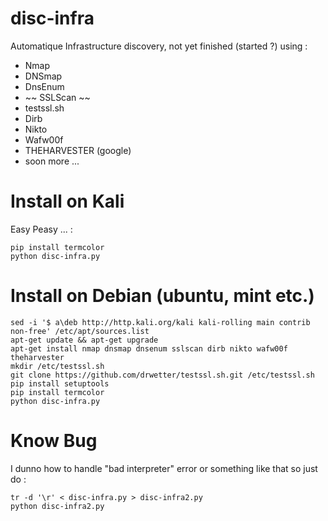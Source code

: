 # disc-infra
Automatique Infrastructure discovery, not yet finished (started ?) using :

- Nmap
- DNSmap
- DnsEnum
- ~~ 	SSLScan ~~
- testssl.sh
- Dirb
- Nikto
- Wafw00f
- THEHARVESTER (google)
- soon more ...


#  Install on Kali 

Easy Peasy ... :

```shell
pip install termcolor
python disc-infra.py
```
# Install on Debian (ubuntu, mint etc.)
```shell
sed -i '$ a\deb http://http.kali.org/kali kali-rolling main contrib non-free' /etc/apt/sources.list
apt-get update && apt-get upgrade
apt-get install nmap dnsmap dnsenum sslscan dirb nikto wafw00f theharvester
mkdir /etc/testssl.sh
git clone https://github.com/drwetter/testssl.sh.git /etc/testssl.sh
pip install setuptools
pip install termcolor
python disc-infra.py
```
# Know Bug
I dunno how to handle "bad interpreter" error or something like that so just do :
```shell
tr -d '\r' < disc-infra.py > disc-infra2.py
python disc-infra2.py
```

